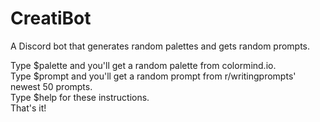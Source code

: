 # CreatiBot
A Discord bot that generates random palettes and gets random prompts.

Type $palette and you'll get a random palette from colormind.io.<br>
Type $prompt and you'll get a random prompt from r/writingprompts' newest 50 prompts.<br>
Type $help for these instructions.<br>
That's it!
